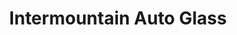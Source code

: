 ---
title: "Intermountain Auto Glass"
url: /garden-city/intermountain-auto-glass/
shop: car repair
---